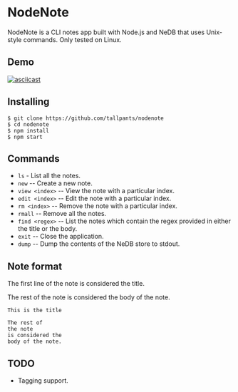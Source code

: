# NodeNote

NodeNote is a CLI notes app built with Node.js and NeDB that uses Unix-style commands. Only tested on Linux.

## Demo

[![asciicast](https://asciinema.org/a/124653.png)](https://asciinema.org/a/124653)

## Installing

```
$ git clone https://github.com/tallpants/nodenote
$ cd nodenote
$ npm install
$ npm start
```

## Commands

* `ls` - List all the notes.
* `new` -- Create a new note.
* `view <index>` -- View the note with a particular index.
* `edit <index>` -- Edit the note with a particular index.
* `rm <index>` -- Remove the note with a particular index.
* `rmall` -- Remove all the notes.
* `find <regex>` -- List the notes which contain the regex provided in either the title or the body.
* `exit` -- Close the application.
* `dump` -- Dump the contents of the NeDB store to stdout.

## Note format

The first line of the note is considered the title.

The rest of the note is considered the body of the note.

```
This is the title

The rest of
the note
is considered the
body of the note.
```

## TODO

* Tagging support.
